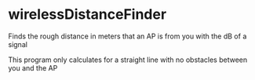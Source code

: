 wirelessDistanceFinder
======================

Finds the rough distance in meters that an AP is from you with the dB of a signal

This program only calculates for a straight line with no obstacles between you and the AP

